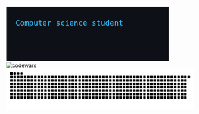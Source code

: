 ![Anurag's GitHub stats](501fc70d39d88f32ce870dfae7bc144f.gif)   
[![codewars](https://www.codewars.com/users/yefimchuk/badges/large)](https://www.codewars.com/users/yefimchuk) 
![](github-contribution-grid-snake.svg)
